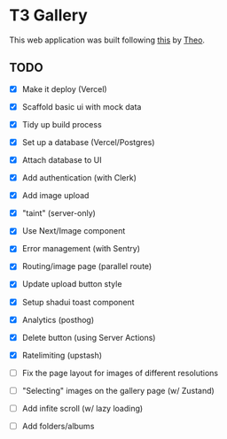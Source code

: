 # T3 Gallery

This web application was built following [this](https://www.youtube.com/watch?v=d5x0JCZbAJs) by [Theo](https://github.com/t3dotgg).

## TODO

- [x] Make it deploy (Vercel)
- [x] Scaffold basic ui with mock data
- [x] Tidy up build process
- [x] Set up a database (Vercel/Postgres)
- [x] Attach database to UI
- [x] Add authentication (with Clerk)
- [x] Add image upload
- [x] "taint" (server-only)
- [x] Use Next/Image component
- [x] Error management (with Sentry)
- [x] Routing/image page (parallel route)
- [x] Update upload button style
- [x] Setup shadui toast component
- [x] Analytics (posthog)
- [x] Delete button (using Server Actions)
- [x] Ratelimiting (upstash)

- [ ] Fix the page layout for images of different resolutions
- [ ] "Selecting" images on the gallery page (w/ Zustand)
- [ ] Add infite scroll (w/ lazy loading)
- [ ] Add folders/albums
